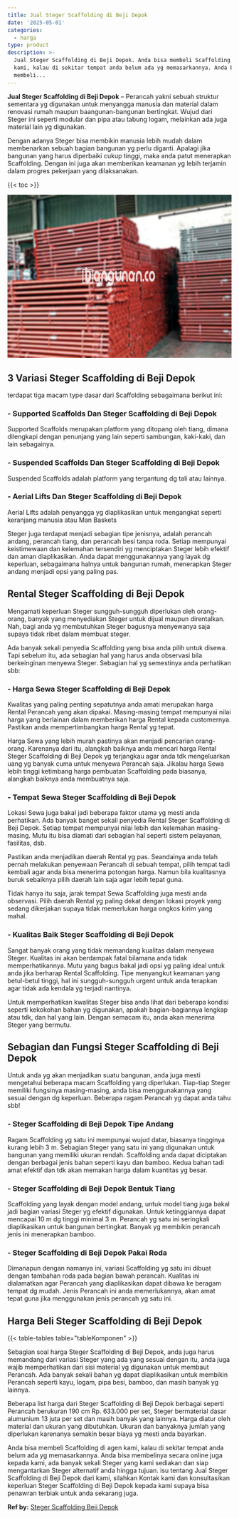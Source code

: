 ```yaml
---
title: Jual Steger Scaffolding di Beji Depok
date: '2025-05-01'
categories:
  - harga
type: product
description: >-
  Jual Steger Scaffolding di Beji Depok. Anda bisa membeli Scaffolding di agen
  kami, kalau di sekitar tempat anda belum ada yg memasarkannya. Anda bisa
  membeli...
---
```


**Jual Steger Scaffolding di Beji Depok** – Perancah yakni sebuah struktur sementara yg digunakan untuk menyangga manusia dan material dalam renovasi rumah maupun baangunan-bangunan bertingkat. Wujud dari Steger ini seperti modular dan pipa atau tabung logam, melainkan ada juga material lain yg digunakan.

Dengan adanya Steger bisa membikin manusia lebih mudah dalam membenarkan sebuah bagian bangunan yg perlu diganti. Apalagi jika bangunan yang harus diperbaiki cukup tinggi, maka anda patut menerapkan Scaffolding. Dengan ini juga akan memberikan keamanan yg lebih terjamin dalam progres pekerjaan yang dilaksanakan.

{{< toc >}}

![Jual Steger Scaffolding di Beji Depok](/images/sewa-scaffolding-steger-02.png)

## 3 Variasi Steger Scaffolding di Beji Depok

terdapat tiga macam type dasar dari Scaffolding sebagaimana berikut ini:

### \- Supported Scaffolds Dan Steger Scaffolding di Beji Depok

Supported Scaffolds merupakan platform yang ditopang oleh tiang, dimana dilengkapi dengan penunjang yang lain seperti sambungan, kaki-kaki, dan lain sebagainya.

### \- Suspended Scaffolds Dan Steger Scaffolding di Beji Depok

Suspended Scaffolds adalah platform yang tergantung dg tali atau lainnya.

### \- Aerial Lifts Dan Steger Scaffolding di Beji Depok

Aerial Lifts adalah penyangga yg diaplikasikan untuk mengangkat seperti keranjang manusia atau Man Baskets

Steger juga terdapat menjadi sebagian tipe jenisnya, adalah perancah andang, perancah tiang, dan perancah besi tanpa roda. Setiap mempunyai keistimewaan dan kelemahan tersendiri yg menciptakan Steger lebih efektif dan aman diaplikasikan. Anda dapat menggunakannya yang layak dg keperluan, sebagaimana halnya untuk bangunan rumah, menerapkan Steger andang menjadi opsi yang paling pas.

## Rental Steger Scaffolding di Beji Depok

Mengamati keperluan Steger sungguh-sungguh diperlukan oleh orang-orang, banyak yang menyediakan Steger untuk dijual maupun direntalkan. Nah, bagi anda yg membutuhkan Steger bagusnya menyewanya saja supaya tidak ribet dalam membuat steger.

Ada banyak sekali penyedia Scaffolding yang bisa anda pilih untuk disewa. Tapi sebelum itu, ada sebagian hal yang harus anda observasi bila berkeinginan menyewa Steger. Sebagian hal yg semestinya anda perhatikan sbb:

### \- Harga Sewa Steger Scaffolding di Beji Depok

Kwalitas yang paling penting sepatutnya anda amati merupakan harga Rental Perancah yang akan dipakai. Masing-masing tempat mempunyai nilai harga yang berlainan dalam memberikan harga Rental kepada customernya. Pastikan anda mempertimbangkan harga Rental yg tepat.

Harga Sewa yang lebih murah pastinya akan menjadi pencarian orang-orang. Karenanya dari itu, alangkah baiknya anda mencari harga Rental Steger Scaffolding di Beji Depok yg terjangkau agar anda tdk mengeluarkan uang yg banyak cuma untuk menyewa Perancah saja. Jikalau harga Sewa lebih tinggi ketimbang harga pembuatan Scaffolding pada biasanya, alangkah baiknya anda membuatnya saja.

### \- Tempat Sewa Steger Scaffolding di Beji Depok

Lokasi Sewa juga bakal jadi beberapa faktor utama yg mesti anda perhatikan. Ada banyak banget sekali penyedia Rental Steger Scaffolding di Beji Depok. Setiap tempat mempunyai nilai lebih dan kelemahan masing-masing. Mutu itu bisa diamati dari sebagian hal seperti sistem pelayanan, fasilitas, dsb.

Pastikan anda menjadikan daerah Rental yg pas. Seandainya anda telah pernah melakukan penyewaan Perancah di sebuah tempat, pilih tempat tadi kembali agar anda bisa menerima potongan harga. Namun bila kualitasnya buruk sebaiknya pilih daerah lain saja agar lebih tepat guna.

Tidak hanya itu saja, jarak tempat Sewa Scaffolding juga mesti anda observasi. Pilih daerah Rental yg paling dekat dengan lokasi proyek yang sedang dikerjakan supaya tidak memerlukan harga ongkos kirim yang mahal.

### \- Kualitas Baik Steger Scaffolding di Beji Depok

Sangat banyak orang yang tidak memandang kualitas dalam menyewa Steger. Kualitas ini akan berdampak fatal bilamana anda tidak memperhatikannya. Mutu yang bagus bakal jadi opsi yg paling ideal untuk anda jika berharap Rental Scaffolding. Tipe menyangkut keamanan yang betul-betul tinggi, hal ini sungguh-sungguh urgent untuk anda terapkan agar tidak ada kendala yg terjadi nantinya.

Untuk memperhatikan kwalitas Steger bisa anda lihat dari beberapa kondisi seperti kekokohan bahan yg digunakan, apakah bagian-bagiannya lengkap atau tdk, dan hal yang lain. Dengan semacam itu, anda akan menerima Steger yang bermutu.

## Sebagian dan Fungsi Steger Scaffolding di Beji Depok

Untuk anda yg akan menjadikan suatu bangunan, anda juga mesti mengetahui beberapa macam Scaffolding yang diperlukan. Tiap-tiap Steger memiliki fungsinya masing-masing, anda bisa menggunakannya yang sesuai dengan dg keperluan. Beberapa ragam Perancah yg dapat anda tahu sbb!

### \- Steger Scaffolding di Beji Depok Tipe Andang

Ragam Scaffolding yg satu ini mempunyai wujud datar, biasanya tingginya kurang lebih 3 m. Sebagian Steger yang satu ini yang digunakan untuk bangunan yang memiliki ukuran rendah. Scaffolding anda dapat diciptakan dengan berbagai jenis bahan seperti kayu dan bamboo. Kedua bahan tadi amat efektif dan tdk akan memakan harga dalam kuantitas yg besar.

### \- Steger Scaffolding di Beji Depok Bentuk Tiang

Scaffolding yang layak dengan model andang, untuk model tiang juga bakal jadi bagian variasi Steger yg efektif digunakan. Untuk ketinggiannya dapat mencapai 10 m dg tinggi minimal 3 m. Perancah yg satu ini seringkali diaplikasikan untuk bangunan bertingkat. Banyak yg membikin perancah jenis ini menerapkan bamboo.

### \- Steger Scaffolding di Beji Depok Pakai Roda

Dimanapun dengan namanya ini, variasi Scaffolding yg satu ini dibuat dengan tambahan roda pada bagian bawah perancah. Kualitas ini dialamatkan agar Perancah yang diaplikasikan dapat dibawa ke beragam tempat dg mudah. Jenis Perancah ini anda memerlukannya, akan amat tepat guna jika menggunakan jenis perancah yg satu ini.

## Harga Beli Steger Scaffolding di Beji Depok

{{< table-tables table="tableKomponen" >}}

Sebagian soal harga Steger Scaffolding di Beji Depok, anda juga harus memandang dari variasi Steger yang ada yang sesuai dengan itu, anda juga wajib memperhatikan dari sisi material yg digunakan untuk membaut Perancah. Ada banyak sekali bahan yg dapat diaplikasikan untuk membikin Perancah seperti kayu, logam, pipa besi, bamboo, dan masih banyak yg lainnya.

Beberapa list harga dari Steger Scaffolding di Beji Depok berbagai seperti Perancah berukuran 190 cm Rp. 633.000 per set, Steger bermaterial dasar alumunium 13 juta per set dan masih banyak yang lainnya. Harga diatur oleh material dan ukuran yang dibutuhkan. Ukuran dan banyaknya jumlah yang diperlukan karenanya semakin besar biaya yg mesti anda bayarkan.

Anda bisa membeli Scaffolding di agen kami, kalau di sekitar tempat anda belum ada yg memasarkannya. Anda bisa membelinya secara online juga kepada kami, ada banyak sekali Steger yang kami sediakan dan siap mengantarkan Steger alternatif anda hingga tujuan. isu tentang Jual Steger Scaffolding di Beji Depok dari kami, silahkan Kontak kami dan konsultasikan keperluan Steger Scaffolding di Beji Depok kepada kami supaya bisa penawran terbiak untuk anda sekarang juga.

**Ref by:** [Steger Scaffolding Beji Depok](https://id.wikipedia.org/wiki/Steger)
